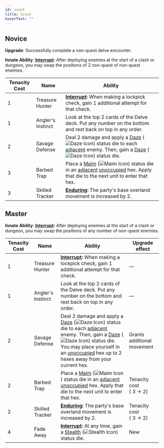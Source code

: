 ```yaml
---
id: scout
title: Scout
hoverText: ""
---
```


## Novice

**Upgrade**: Successfully complete a non-quest delve encounter.

**Innate Ability**: **[Interrupt](/docs/glossary/interrupt):** After deploying enemies at the start of a clash or dungeon, you may swap the positions of 2 non-quest of non-quest enemies.

| Tenacity Cost | Name              | Ability                                                                                                                                                                                                                                                                                                                |
| ------------- | ----------------- | ---------------------------------------------------------------------------------------------------------------------------------------------------------------------------------------------------------------------------------------------------------------------------------------------------------------------- |
| 1             | Treasure Hunter   | **[Interrupt](/docs/glossary/interrupt):** When making a lockpick check, gain 1 additional attempt for that check.                                                                                                                                                                                                     |
| 1             | Angler's Instinct | Look at the top 2 cards of the Delve deck. Put any number on the bottom and rest back on top in any order.                                                                                                                                                                                                             |
| 2             | Savage Defense    | Deal 2 damage and apply a [Daze](/docs/status-effects/daze) (<img src="/icons/daze.svg" alt="Daze Icon" class="icon-svg" />) status die to each [adjacent](/docs/glossary/adjacent) enemy. Then, gain a [Daze](/docs/status-effects/daze) (<img src="/icons/daze.svg" alt="Daze Icon" class="icon-svg" />) status die. |
| 3             | Barbed Trap       | Place a [Maim](/docs/status-effects/maim) (<img src="/icons/maim.svg" alt="Maim Icon" class="icon-svg" />) status die in an [adjacent](/docs/glossary/adjacent) [unoccupied](/docs/glossary/occupied) hex. Apply that die to the next unit to enter that hex.                                                          |
| 3             | Skilled Tracker   | **[Enduring](/docs/glossary/enduring):** The party's base overland movement is increased by 2.                                                                                                                                                                                                                         |

## Master

**Innate Ability**: **[Interrupt](/docs/glossary/interrupt):** After deploying enemies at the start of a clash or dungeon, you may swap the positions of any number of non-quest enemies.

| Tenacity Cost | Name              | Ability                                                                                                                                                                                                                                                                                                                                                                                                                                 | Upgrade effect             |
| ------------- | ----------------- | --------------------------------------------------------------------------------------------------------------------------------------------------------------------------------------------------------------------------------------------------------------------------------------------------------------------------------------------------------------------------------------------------------------------------------------- | -------------------------- |
| 1             | Treasure Hunter   | **[Interrupt](/docs/glossary/interrupt):** When making a lockpick check, gain 1 additional attempt for that check.                                                                                                                                                                                                                                                                                                                      | —                          |
| 1             | Angler's Instinct | Look at the top 2 cards of the Delve deck. Put any number on the bottom and rest back on top in any order.                                                                                                                                                                                                                                                                                                                              | —                          |
| 2             | Savage Defense    | Deal 2 damage and apply a [Daze](/docs/status-effects/daze) (<img src="/icons/daze.svg" alt="Daze Icon" class="icon-svg" />) status die to each [adjacent](/docs/glossary/adjacent) enemy. Then, gain a [Daze](/docs/status-effects/daze) (<img src="/icons/daze.svg" alt="Daze Icon" class="icon-svg" />) status die. You may place yourself in an [unoccupied](/docs/glossary/occupied) hex up to 2 hexes away from your current hex. | Grants additional movement |
| 2             | Barbed Trap       | Place a [Maim](/docs/status-effects/maim) (<img src="/icons/maim.svg" alt="Maim Icon" class="icon-svg" />) status die in an [adjacent](/docs/glossary/adjacent) [unoccupied](/docs/glossary/occupied) hex. Apply that die to the next unit to enter that hex.                                                                                                                                                                           | Tenacity cost<br/>( 3 → 2) |
| 2             | Skilled Tracker   | **[Enduring](/docs/glossary/enduring):** The party's base overland movement is increased by 2.                                                                                                                                                                                                                                                                                                                                          | Tenacity cost<br/>( 3 → 2) |
| 4             | Fade Away         | **[Interrupt](/docs/glossary/interrupt):** At any time, gain a [Stealth](/docs/status-effects/stealth) (<img src="/icons/stealth.svg" alt="Stealth Icon" class="icon-svg" />) status die.                                                                                                                                                                                                                                               | New                        |
